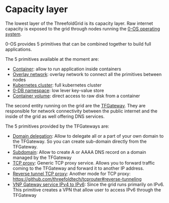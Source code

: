 # Capacity layer

The lowest layer of the ThreefoldGrid is its capacity layer. Raw internet capacity is exposed to the grid through nodes running the [0-OS operating system](https://github.com/threefoldtech/zos).

0-OS provides 5 primitives that can be combined together to build full applications.

The 5 primitives available at the moment are:

- [Container](capacity_container.md): allow to run application inside containers
- [Overlay network](capacity_network.md): overlay network to connect all the primitives between nodes
- [Kubernetes cluster](capacity_kubernetes.md): full kubernetes cluster
- [0-DB namespace](capacity_0db.md): low lever key-value store
- [Container volume](capacity_vdisk.md): direct access to raw disk from a container

The second entity running on the grid are the [TFGateway](https://github.com/threefoldtech/tfgateway). They are responsible for network connectivity between the public internet and the inside of the grid as well offering DNS services.

The 5 primitives provided by the TFGateways are:

- [Domain delegation](capacity_domain_delegation.md): Allow to delegate all or a part of your own domain to the TFGateway. So you can create sub-domain directly from the TFGateway.
- [Subdomain](capacity_subdomain.md): Allow to create A or AAAA DNS record on a domain managed by the TFGateway
- [TCP proxy](capacity_tcp_proxy.md): Generic TCP proxy service. Allows you to forward traffic coming to the TFGateway and forward it to another IP address.
- [Reverse tunnel TCP proxy](capacity_reverse_tcp_proxy.md): Another mode for TCP proxy: https://github.com/threefoldtech/tcprouter#reverse-tunneling
- [VNP Gateway service IPv4 to IPv6](capacity_gw4to6.md): Since the grid runs primarily on IPv6. This primitive creates a VPN that allow user to access IPv6 through the TFGateway
